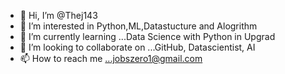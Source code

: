 - 👋 Hi, I’m @Thej143
- 👀 I’m interested in Python,ML,Datastucture and Alogrithm
- 🌱 I’m currently learning ...Data Science with Python in Upgrad
- 💞️ I’m looking to collaborate on ...GitHub, Datascientist, AI
- 📫 How to reach me ...jobszero1@gmail.com

<!---
Thej143/Thej143 is a ✨ special ✨ repository because its `README.md` (this file) appears on your GitHub profile.
You can click the Preview link to take a look at your changes.
--->
